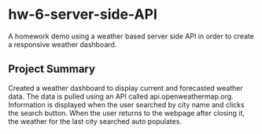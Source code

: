 # hw-6-server-side-API
A homework demo using a weather based server side API in order to create a responsive weather dashboard.


## Project Summary
Created a weather dashboard to display current and forecasted weather data. The data is pulled using an API called api.openweathermap.org. Information is displayed when the user searched by city name and clicks the search button. When the user returns to the webpage after closing it, the weather for the last city searched auto populates. 

